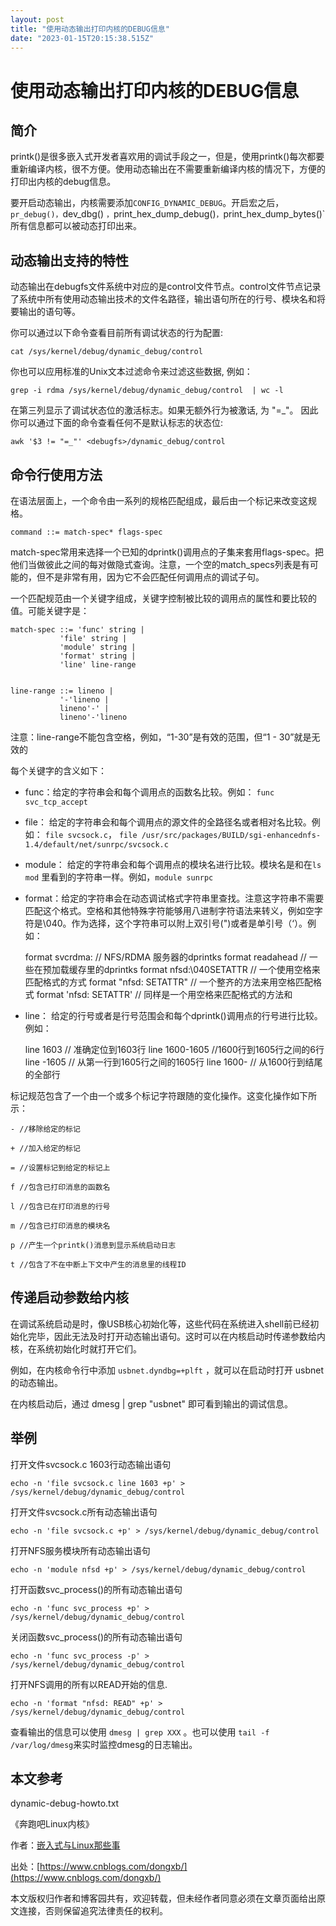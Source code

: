 ```yaml
---
layout: post
title: "使用动态输出打印内核的DEBUG信息"
date: "2023-01-15T20:15:38.515Z"
---
```

使用动态输出打印内核的DEBUG信息
==================

简介
--

printk()是很多嵌入式开发者喜欢用的调试手段之一，但是，使用printk()每次都要重新编译内核，很不方便。使用动态输出在不需要重新编译内核的情况下，方便的打印出内核的debug信息。

要开启动态输出，内核需要添加`CONFIG_DYNAMIC_DEBUG`。开启宏之后，`pr_debug()，`dev\_dbg() `，`print\_hex\_dump\_debug()`，`print\_hex\_dump\_bytes()\`所有信息都可以被动态打印出来。

动态输出支持的特性
---------

动态输出在debugfs文件系统中对应的是control文件节点。control文件节点记录了系统中所有使用动态输出技术的文件名路径，输出语句所在的行号、模块名和将要输出的语句等。

你可以通过以下命令查看目前所有调试状态的行为配置:

    cat /sys/kernel/debug/dynamic_debug/control
    

你也可以应用标准的Unix文本过滤命令来过滤这些数据, 例如：

    grep -i rdma /sys/kernel/debug/dynamic_debug/control  | wc -l
    

在第三列显示了调试状态位的激活标志。如果无额外行为被激话, 为 "=\_"。 因此你可以通过下面的命令查看任何不是默认标志的状态位:

    awk '$3 != "=_"' <debugfs>/dynamic_debug/control
    

命令行使用方法
-------

在语法层面上，一个命令由一系列的规格匹配组成，最后由一个标记来改变这规格。

    command ::= match-spec* flags-spec
    

match-spec常用来选择一个已知的dprintk()调用点的子集来套用flags-spec。把他们当做彼此之间的每对做隐式查询。注意，一个空的match\_specs列表是有可能的，但不是非常有用，因为它不会匹配任何调用点的调试子句。

一个匹配规范由一个关键字组成，关键字控制被比较的调用点的属性和要比较的值。可能关键字是：

    match-spec ::= 'func' string |
               'file' string |
               'module' string |
               'format' string |
               'line' line-range
    

    line-range ::= lineno |
               '-'lineno |
               lineno'-' |
               lineno'-'lineno
    

注意：line-range不能包含空格，例如，“1-30”是有效的范围，但“1 - 30”就是无效的

每个关键字的含义如下：

*   func：给定的字符串会和每个调用点的函数名比较。例如： `func svc_tcp_accept`
    
*   file： 给定的字符串会和每个调用点的源文件的全路径名或者相对名比较。例如： `file svcsock.c`， `file /usr/src/packages/BUILD/sgi-enhancednfs-1.4/default/net/sunrpc/svcsock.c`
    
*   module： 给定的字符串会和每个调用点的模块名进行比较。模块名是和在`ls mod` 里看到的字符串一样。例如，`module sunrpc`
    
*   format：给定的字符串会在动态调试格式字符串里查找。注意这字符串不需要匹配这个格式。空格和其他特殊字符能够用八进制字符语法来转义，例如空字符是\\040。作为选择，这个字符串可以附上双引号(")或者是单引号（‘）。例如：
    

      format svcrdma:     // NFS/RDMA 服务器的dprintks
      format readahead     // 一些在预加载缓存里的dprintks
      format nfsd:\040SETATTR // 一个使用空格来匹配格式的方式
      format "nfsd: SETATTR" // 一个整齐的方法来用空格匹配格式
      format 'nfsd: SETATTR' // 同样是一个用空格来匹配格式的方法和
    

*   line： 给定的行号或者是行号范围会和每个dprintk()调用点的行号进行比较。例如：

      line 1603     // 准确定位到1603行 
      line 1600-1605 //1600行到1605行之间的6行
      line -1605     // 从第一行到1605行之间的1605行
      line 1600-     // 从1600行到结尾的全部行
    

标记规范包含了一个由一个或多个标记字符跟随的变化操作。这变化操作如下所示：

    - //移除给定的标记
    
    + //加入给定的标记
    
    = //设置标记到给定的标记上 
    
    f //包含已打印消息的函数名
    
    l //包含已在打印消息的行号
    
    m //包含已打印消息的模块名
    
    p //产生一个printk()消息到显示系统启动日志
    
    t //包含了不在中断上下文中产生的消息里的线程ID
    

传递启动参数给内核
---------

在调试系统启动是时，像USB核心初始化等，这些代码在系统进入shell前已经初始化完毕，因此无法及时打开动态输出语句。这时可以在内核启动时传递参数给内核，在系统初始化时就打开它们。

例如，在内核命令行中添加 `usbnet.dyndbg=+plft` ，就可以在启动时打开 usbnet的动态输出。

在内核启动后，通过 dmesg | grep "usbnet" 即可看到输出的调试信息。

举例
--

打开文件svcsock.c 1603行动态输出语句

    echo -n 'file svcsock.c line 1603 +p' > /sys/kernel/debug/dynamic_debug/control
    

打开文件svcsock.c所有动态输出语句

    echo -n 'file svcsock.c +p' > /sys/kernel/debug/dynamic_debug/control
    

打开NFS服务模块所有动态输出语句

    echo -n 'module nfsd +p' > /sys/kernel/debug/dynamic_debug/control
    

打开函数svc\_process()的所有动态输出语句

    echo -n 'func svc_process +p' > /sys/kernel/debug/dynamic_debug/control
    

关闭函数svc\_process()的所有动态输出语句

    echo -n 'func svc_process -p' > /sys/kernel/debug/dynamic_debug/control
    

打开NFS调用的所有以READ开始的信息.

    echo -n 'format "nfsd: READ" +p' > /sys/kernel/debug/dynamic_debug/control
    

查看输出的信息可以使用 `dmesg | grep XXX` 。也可以使用 `tail -f /var/log/dmesg`来实时监控dmesg的日志输出。

本文参考
----

dynamic-debug-howto.txt

《奔跑吧Linux内核》

作者：[嵌入式与Linux那些事](https://www.cnblogs.com/dongxb/)

出处：[https://www.cnblogs.com/dongxb/](https://www.cnblogs.com/dongxb/)

本文版权归作者和博客园共有，欢迎转载，但未经作者同意必须在文章页面给出原文连接，否则保留追究法律责任的权利。